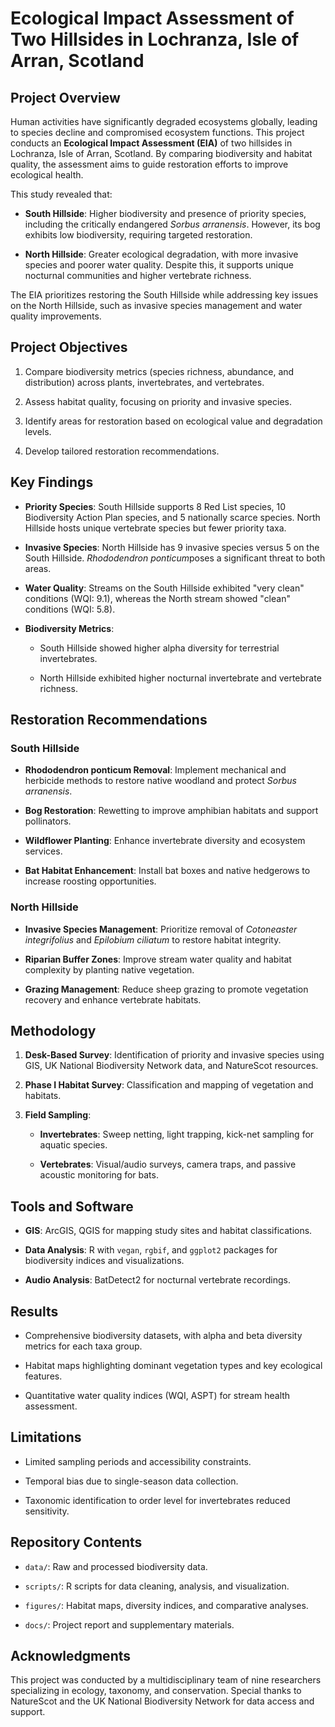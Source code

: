 # Ecological Impact Assessment of Two Hillsides in Lochranza, Isle of Arran, Scotland

## Project Overview

Human activities have significantly degraded ecosystems globally, leading to species decline and compromised ecosystem functions. This project conducts an **Ecological Impact Assessment (EIA)** of two hillsides in Lochranza, Isle of Arran, Scotland. By comparing biodiversity and habitat quality, the assessment aims to guide restoration efforts to improve ecological health.

This study revealed that:

-   **South Hillside**: Higher biodiversity and presence of priority species, including the critically endangered *Sorbus arranensis*. However, its bog exhibits low biodiversity, requiring targeted restoration.

-   **North Hillside**: Greater ecological degradation, with more invasive species and poorer water quality. Despite this, it supports unique nocturnal communities and higher vertebrate richness.

The EIA prioritizes restoring the South Hillside while addressing key issues on the North Hillside, such as invasive species management and water quality improvements.

## Project Objectives

1.  Compare biodiversity metrics (species richness, abundance, and distribution) across plants, invertebrates, and vertebrates.

2.  Assess habitat quality, focusing on priority and invasive species.

3.  Identify areas for restoration based on ecological value and degradation levels.

4.  Develop tailored restoration recommendations.

## Key Findings

-   **Priority Species**: South Hillside supports 8 Red List species, 10 Biodiversity Action Plan species, and 5 nationally scarce species. North Hillside hosts unique vertebrate species but fewer priority taxa.

-   **Invasive Species**: North Hillside has 9 invasive species versus 5 on the South Hillside. *Rhododendron ponticum*poses a significant threat to both areas.

-   **Water Quality**: Streams on the South Hillside exhibited "very clean" conditions (WQI: 9.1), whereas the North stream showed "clean" conditions (WQI: 5.8).

-   **Biodiversity Metrics**:

    -   South Hillside showed higher alpha diversity for terrestrial invertebrates.

    -   North Hillside exhibited higher nocturnal invertebrate and vertebrate richness.

## Restoration Recommendations

### South Hillside

-   **Rhododendron ponticum Removal**: Implement mechanical and herbicide methods to restore native woodland and protect *Sorbus arranensis*.

-   **Bog Restoration**: Rewetting to improve amphibian habitats and support pollinators.

-   **Wildflower Planting**: Enhance invertebrate diversity and ecosystem services.

-   **Bat Habitat Enhancement**: Install bat boxes and native hedgerows to increase roosting opportunities.

### North Hillside

-   **Invasive Species Management**: Prioritize removal of *Cotoneaster integrifolius* and *Epilobium ciliatum* to restore habitat integrity.

-   **Riparian Buffer Zones**: Improve stream water quality and habitat complexity by planting native vegetation.

-   **Grazing Management**: Reduce sheep grazing to promote vegetation recovery and enhance vertebrate habitats.

## Methodology

1.  **Desk-Based Survey**: Identification of priority and invasive species using GIS, UK National Biodiversity Network data, and NatureScot resources.

2.  **Phase I Habitat Survey**: Classification and mapping of vegetation and habitats.

3.  **Field Sampling**:

    -   **Invertebrates**: Sweep netting, light trapping, kick-net sampling for aquatic species.

    -   **Vertebrates**: Visual/audio surveys, camera traps, and passive acoustic monitoring for bats.

## Tools and Software

-   **GIS**: ArcGIS, QGIS for mapping study sites and habitat classifications.

-   **Data Analysis**: R with `vegan`, `rgbif`, and `ggplot2` packages for biodiversity indices and visualizations.

-   **Audio Analysis**: BatDetect2 for nocturnal vertebrate recordings.

## Results

-   Comprehensive biodiversity datasets, with alpha and beta diversity metrics for each taxa group.

-   Habitat maps highlighting dominant vegetation types and key ecological features.

-   Quantitative water quality indices (WQI, ASPT) for stream health assessment.

## Limitations

-   Limited sampling periods and accessibility constraints.

-   Temporal bias due to single-season data collection.

-   Taxonomic identification to order level for invertebrates reduced sensitivity.

## Repository Contents

-   `data/`: Raw and processed biodiversity data.

-   `scripts/`: R scripts for data cleaning, analysis, and visualization.

-   `figures/`: Habitat maps, diversity indices, and comparative analyses.

-   `docs/`: Project report and supplementary materials.

## Acknowledgments

This project was conducted by a multidisciplinary team of nine researchers specializing in ecology, taxonomy, and conservation. Special thanks to NatureScot and the UK National Biodiversity Network for data access and support.
